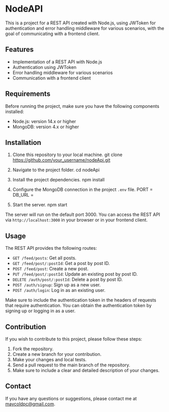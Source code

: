 # NodeAPI

This is a project for a REST API created with Node.js, using JWToken for authentication and error handling middleware for various scenarios, with the goal of communicating with a frontend client.

## Features

- Implementation of a REST API with Node.js
- Authentication using JWToken
- Error handling middleware for various scenarios
- Communication with a frontend client

## Requirements

Before running the project, make sure you have the following components installed:

- Node.js: version 14.x or higher
- MongoDB: version 4.x or higher

## Installation

1. Clone this repository to your local machine.
git clone https://github.com/your_username/nodeApi.git
2. Navigate to the project folder.
cd nodeApi

3. Install the project dependencies.
npm install

4. Configure the MongoDB connection in the project `.env` file.
PORT = 
DB_URL = 

5. Start the server.
npm start

The server will run on the default port 3000. You can access the REST API via `http://localhost:3000` in your browser or in your frontend client.

## Usage

The REST API provides the following routes:

- `GET /feed/posts`: Get all posts.
- `GET /feed/post/:postId`: Get a post by post ID.
- `POST /feed/post`: Create a new post.
- `PUT /feed/post/:postId`: Update an existing post by post ID.
- `DELETE /auth/post/:postId`: Delete a post by post ID.
- `POST /auth/signup`: Sign up as a new user.
- `POST /auth/login`: Log in as an existing user.

Make sure to include the authentication token in the headers of requests that require authentication. You can obtain the authentication token by signing up or logging in as a user.

## Contribution

If you wish to contribute to this project, please follow these steps:

1. Fork the repository.
2. Create a new branch for your contribution.
3. Make your changes and local tests.
4. Send a pull request to the main branch of the repository.
5. Make sure to include a clear and detailed description of your changes.

## Contact

If you have any questions or suggestions, please contact me at [maycoldpc@gmail.com](mailto:maycoldpc@gmail.com).
